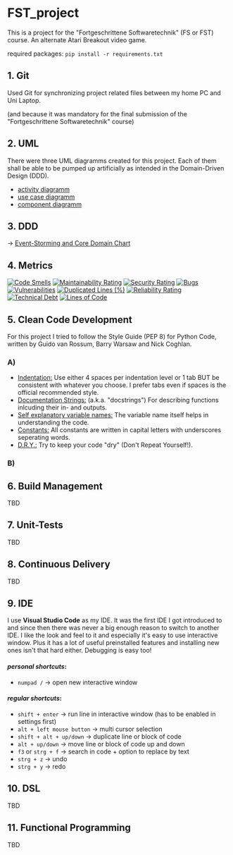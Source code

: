 # FST_project
This is a project for the "Fortgeschrittene Softwaretechnik" (FS or FST) course. An alternate Atari Breakout video game.

required packages:
`pip install -r requirements.txt`

## 1. Git
Used Git for synchronizing project related files between my home PC and Uni Laptop.

(and because it was mandatory for the final submission of the "Fortgeschrittene Softwaretechnik" course)

## 2. UML 
There were three UML diagramms created for this project. Each of them shall be able to be pumped up artificially as intended in the Domain-Driven Design (DDD).

- [activity diagramm](https://github.com/Lucky-0ne/FST_project/blob/main/images/uml/Activity_Diagramm.png)
- [use case diagramm](https://github.com/Lucky-0ne/FST_project/blob/main/images/uml/Use_Case_Diagramm.png)
- [component diagramm](https://github.com/Lucky-0ne/FST_project/blob/main/images/uml/Component_Diagramm.png)

## 3. DDD
&rarr; [Event-Storming and Core Domain Chart](https://github.com/Lucky-0ne/FST_project/blob/main/images/ddd/event_storming_ddd.jpg)

## 4. Metrics
[![Code Smells](https://sonarcloud.io/api/project_badges/measure?project=Lucky-0ne_FST_project&metric=code_smells)](https://sonarcloud.io/summary/new_code?id=Lucky-0ne_FST_project)
[![Maintainability Rating](https://sonarcloud.io/api/project_badges/measure?project=Lucky-0ne_FST_project&metric=sqale_rating)](https://sonarcloud.io/summary/new_code?id=Lucky-0ne_FST_project)
[![Security Rating](https://sonarcloud.io/api/project_badges/measure?project=Lucky-0ne_FST_project&metric=security_rating)](https://sonarcloud.io/summary/new_code?id=Lucky-0ne_FST_project)
[![Bugs](https://sonarcloud.io/api/project_badges/measure?project=Lucky-0ne_FST_project&metric=bugs)](https://sonarcloud.io/summary/new_code?id=Lucky-0ne_FST_project)
[![Vulnerabilities](https://sonarcloud.io/api/project_badges/measure?project=Lucky-0ne_FST_project&metric=vulnerabilities)](https://sonarcloud.io/summary/new_code?id=Lucky-0ne_FST_project)
[![Duplicated Lines (%)](https://sonarcloud.io/api/project_badges/measure?project=Lucky-0ne_FST_project&metric=duplicated_lines_density)](https://sonarcloud.io/summary/new_code?id=Lucky-0ne_FST_project)
[![Reliability Rating](https://sonarcloud.io/api/project_badges/measure?project=Lucky-0ne_FST_project&metric=reliability_rating)](https://sonarcloud.io/summary/new_code?id=Lucky-0ne_FST_project)
[![Technical Debt](https://sonarcloud.io/api/project_badges/measure?project=Lucky-0ne_FST_project&metric=sqale_index)](https://sonarcloud.io/summary/new_code?id=Lucky-0ne_FST_project)
[![Lines of Code](https://sonarcloud.io/api/project_badges/measure?project=Lucky-0ne_FST_project&metric=ncloc)](https://sonarcloud.io/summary/new_code?id=Lucky-0ne_FST_project)

## 5. Clean Code Development
For this project I tried to follow the Style Guide (PEP 8) for Python Code, written by Guido van Rossum, Barry Warsaw and Nick Coghlan.

### A)
  - [Indentation:](https://github.com/Lucky-0ne/FST_project/blob/main/python/main/brickbreaker_main.py#L9-L11) Use either 4 spaces per indentation level or 1 tab BUT be consistent with whatever you choose. I prefer tabs even if spaces is the official recommended style.
  - [Documentation Strings:](https://github.com/Lucky-0ne/FST_project/blob/main/python/main/imports/brickbreaker_methods.py#L7-#L15) (a.k.a. "docstrings") For describing functions inlcuding their in- and outputs.
  - [Self explanatory variable names:](https://github.com/Lucky-0ne/FST_project/blob/main/python/main/imports/brickbreaker_classes.py#L7-#L11) The variable name itself helps in understanding the code.
  - [Constants:](https://github.com/Lucky-0ne/FST_project/blob/main/python/main/imports/brickbreaker_init.py#L6-#L10) All constants are written in capital letters with underscores seperating words.
  - [D.R.Y.:](https://github.com/Lucky-0ne/FST_project/blob/main/python/main/imports/brickbreaker_classes.py#L30-#L31) Try to keep your code "dry" (Don't Repeat Yourself!).

### B)

## 6. Build Management
TBD

## 7. Unit-Tests
TBD

## 8. Continuous Delivery
TBD

## 9. IDE

I use **Visual Studio Code** as my IDE. It was the first IDE I got introduced to and since then there was never a big enough reason to switch to another IDE. I like the look and feel to it and especially it's easy to use interactive window. Plus it has a lot of useful preinstalled features and installing new ones isn't that hard either. Debugging is easy too!

#### *personal shortcuts*:

- ```numpad /``` &rarr; open new interactive window

#### *regular shortcuts*:

- ```shift + enter```               &rarr; run line in interactive window (has to be enabled in settings first)
- ```alt + left mouse button```     &rarr; multi cursor selection
- ```shift + alt + up/down```       &rarr; duplicate line or block of code
- ```alt + up/down```               &rarr; move line or block of code up and down
- ```f3``` or ```strg + f```        &rarr; search in code + option to replace by text
- ```strg + z```                    &rarr; undo
- ```strg + y```                    &rarr; redo

## 10. DSL
TBD

## 11. Functional Programming
TBD
